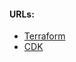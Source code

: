 #### URLs:
- [Terraform](https://developer.hashicorp.com/terraform/docs)
- [CDK](https://developer.hashicorp.com/terraform/cdktf)
